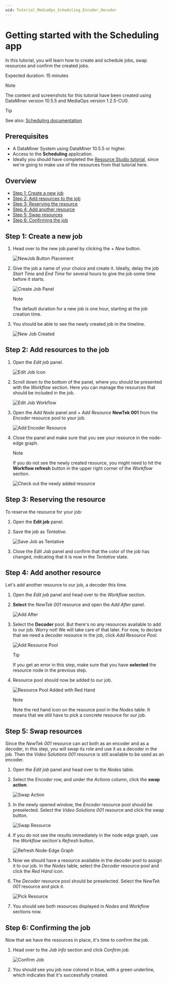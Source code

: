 ```yaml
---
uid: Tutorial_MediaOps_Scheduling_Encoder_Decoder
---
```


# Getting started with the Scheduling app

In this tutorial, you will learn how to create and schedule jobs, swap resources and confirm the created jobs.

Expected duration: 15 minutes

> [!NOTE]
> The content and screenshots for this tutorial have been created using DataMiner version 10.5.5 and MediaOps version 1.2.5-CU0.

> [!TIP]
> See also: [Scheduling documentation](xref:MO_Scheduling)

## Prerequisites

- A DataMiner System using DataMiner 10.5.5 or higher.
- Access to the **Scheduling** application.
- Ideally you should have completed the [Resource Studio tutorial](xref:Tutorial_MediaOps_Resource_Studio_Intro), since we're going to make use of the resources from that tutorial here.

## Overview

- [Step 1: Create a new job](#step-1-create-a-new-job)
- [Step 2: Add resources to the job](#step-2-add-resources-to-the-job)
- [Step 3: Reserving the resource](#step-3-reserving-the-resource)
- [Step 4: Add another resource](#step-4-add-another-resource)
- [Step 5: Swap resources](#step-5-swap-resources)
- [Step 6: Confirming the job](#step-6-confirming-the-job)

## Step 1: Create a new job

1. Head over to the new job panel by clicking the *+ New* button.

   ![NewJob Button Placement](~/solutions/images/Scheduling_New_Job_Button_Placement.png)

1. Give the job a name of your choice and create it. Ideally, delay the job *Start Time* and *End Time* for several hours to give the job some time before it starts.

   ![Create Job Panel](~/solutions/images/Scheduling_Create_Job_Panel.png)

   > [!NOTE]
   > The default duration for a new job is one hour, starting at the job creation time.

1. You should be able to see the newly created job in the timeline.

   ![New Job Created](~/solutions/images/Scheduling_New_Job_Created.png)

## Step 2: Add resources to the job

1. Open the *Edit job* panel.

   ![Edit Job Icon](~/solutions/images/Scheduling_Edit_Job_Icon.png)

1. Scroll down to the bottom of the panel, where you should be presented with the *Workflow* section. Here you can manage the resources that should be included in the job.

   ![Edit Job Workflow](~/solutions/images/Scheduling_Edit_Job_Workflow.png)

1. Open the *Add Node* panel and *+ Add Resource* **NewTek 001** from the *Encoder* resource pool to your job.

   ![Add Encoder Resource](~/solutions/images/Scheduling_Edit_Job_Add_Encoder_Resource.png)

1. Close the panel and make sure that you see your resource in the node-edge graph.

   > [!NOTE]
   > If you do not see the newly created resource, you might need to hit the **Workflow refresh** button in the upper right corner of the *Workflow* section.

   ![Check out the newly added resource](~/solutions/images/Scheduling_Workflow_Resource_Added.png)

## Step 3: Reserving the resource

To reserve the resource for your job:

1. Open the **Edit job** panel.

1. Save the job as *Tentative*.

   ![Save Job as Tentative](~/solutions/images/Scheduling_Edit_Job_Save_As_Tentative.png)

1. Close the *Edit Job* panel and confirm that the color of the job has changed, indicating that it is now in the *Tentative* state.

## Step 4: Add another resource

Let's add another resource to our job, a decoder this time.

1. Open the *Edit job* panel and head over to the *Workflow* section.

1. **Select** the *NewTek 001* resource and open the *Add After* panel.

   ![Add After](~/solutions/images/Scheduling_Create_Job_Add_After.png)

1. Select the **Decoder** pool. But there's no any resources available to add to our job. Worry not! We will take care of that later. For now, to declare that we need a decoder resource in the job, click *Add Resource Pool*.

   ![Add Resource Pool](~/solutions/images/Scheduling_Create_Job_Add_Resource_Pool.png)

   > [!TIP]  
   > If you get an error in this step, make sure that you have **selected** the resource node in the previous step.

1. Resource pool should now be added to our job.

   ![Resource Pool Added with Red Hand](~/solutions/images/Scheduling_Create_Job_Red_Hand.png)

   > [!NOTE]
   > Note the red hand icon on the resource pool in the *Nodes* table. It means that we still have to pick a concrete resource for our job.

## Step 5: Swap resources

Since the *NewTek 001* resource can act both as an encoder and as a decoder, in this step, you will swap its role and use it as a decoder in the job. Then the *Video Solutions 001* resource is still available to be used as an encoder.

1. Open the *Edit job* panel and head over to the *Nodes* table.

1. Select the *Encoder* row, and under the *Actions* column, click the **swap action**.

    ![Swap Action](~/solutions/images/Scheduling_Create_Job_Swap_Action.png)

1. In the newly opened window, the *Encoder* resource pool should be preselected. Select the *Video Solutions 001* resource and click the swap button.

    ![Swap Resource](~/solutions/images/Scheduling_Create_Job_Swap_Resource.png)

1. If you do not see the results immediately in the node edge graph, use the *Workflow* section's *Refresh* button.

    ![Refresh Node-Edge Graph](~/solutions/images/Scheduling_Workflow_Refresh.png)

1. Now we should have a resource available in the decoder pool to assign it to our job. In the *Nodes* table, select the *Decoder* resource pool and click the *Red Hand* icon.

1. The *Decoder* resource pool should be preselected. Select the *NewTek 001* resource and pick it.

    ![Pick Resource](~/solutions/images/Scheduling_Create_Job_Pick_Resource.png)

1. You should see both resources displayed in *Nodes* and *Workflow* sections now.

## Step 6: Confirming the job

Now that we have the resources in place, it's time to confirm the job.

1. Head over to the *Job info* section and click *Confirm job*.

   ![Confirm Job](~/solutions/images/Scheduling_Create_Job_Confirm.png)

1. You should see you job now colored in blue, with a green underline, which indicates that it's successfully created.
